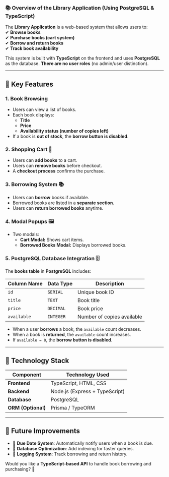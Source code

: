### **📚 Overview of the Library Application** (Using **PostgreSQL** & **TypeScript**)  

The **Library Application** is a web-based system that allows users to:  
✔ **Browse books**  
✔ **Purchase books (cart system)**  
✔ **Borrow and return books**  
✔ **Track book availability**  

This system is built with **TypeScript** on the frontend and uses **PostgreSQL** as the database. **There are no user roles** (no admin/user distinction).  

---

## **🔹 Key Features**  

### **1. Book Browsing**
- Users can view a list of books.
- Each book displays:
  - **Title**
  - **Price**
  - **Availability status (number of copies left)**
- If a book is **out of stock**, the **borrow button is disabled**.

### **2. Shopping Cart 🛒**
- Users can **add books** to a cart.
- Users can **remove books** before checkout.
- A **checkout process** confirms the purchase.

### **3. Borrowing System 📚**
- Users can **borrow** books if available.
- Borrowed books are listed in a **separate section**.
- Users can **return borrowed books** anytime.

### **4. Modal Popups 🖼️**
- Two modals:
  - **Cart Modal:** Shows cart items.
  - **Borrowed Books Modal:** Displays borrowed books.

### **5. PostgreSQL Database Integration 🗄️**
The **books table** in **PostgreSQL** includes:

| Column Name   | Data Type  | Description                   |
|--------------|-----------|------------------------------|
| `id`        | `SERIAL`   | Unique book ID              |
| `title`     | `TEXT`     | Book title                  |
| `price`     | `DECIMAL`  | Book price                  |
| `available` | `INTEGER`  | Number of copies available  |

- When a user **borrows** a book, the `available` count decreases.  
- When a book is **returned**, the `available` count increases.  
- If `available = 0`, the **borrow button is disabled**.

---

## **🔹 Technology Stack**
| Component      | Technology Used          |
|--------------|-------------------------|
| **Frontend**  | TypeScript, HTML, CSS   |
| **Backend**   | Node.js (Express + TypeScript) |
| **Database**  | PostgreSQL              |
| **ORM (Optional)** | Prisma / TypeORM |

---

## **🔹 Future Improvements**
- 🔹 **Due Date System**: Automatically notify users when a book is due.  
- 🔹 **Database Optimization**: Add indexing for faster queries.  
- 🔹 **Logging System**: Track borrowing and return history.  

Would you like a **TypeScript-based API** to handle book borrowing and purchasing? 🚀
